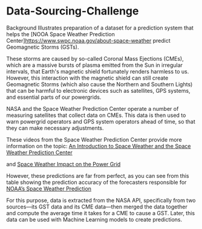 # Data-Sourcing-Challenge
Background
Illustrates preparation of a dataset for a prediction system that helps the [NOOA Space Weather Prediction Center]https://www.swpc.noaa.gov/about-space-weather  predict Geomagnetic Storms (GSTs).

These storms are caused by so-called Coronal Mass Ejections (CMEs), which are a massive bursts of plasma emitted from the Sun in irregular intervals, that Earth's magnetic shield fortunately renders harmless to us. However, this interaction with the magnetic shield can still create Geomagnetic Storms (which also cause the Northern and Southern Lights) that can be harmful to electronic devices such as satellites, GPS systems, and essential parts of our powergrids.

NASA and the Space Weather Prediction Center operate a number of measuring satellites that collect data on CMEs. This data is then used to warn powergrid operators and GPS system operators ahead of time, so that they can make necessary adjustments.

These videos from the Space Weather Prediction Center provide more information on the topic:
[An Introduction to Space Weather and the Space Weather Prediction Center](https://www.youtube.com/watch?v=JncTCE2NWgc)

and
[Space Weather Impact on the Power Grid](https://www.youtube.com/watch?v=caHYgTf6tO8)

However, these predictions are far from perfect, as you can see from this table showing the prediction accuracy of the forecasters responsible for [NOAA’s Space Weather Prediction](https://performance.commerce.gov/KPI-NOAA/NOAA-Geomagnetic-storm-forecast-accuracy-/bnak-2vs9/data)

For this purpose, data is extracted from the NASA API, specifically from two sources—its GST data and its CME data—then merged the data together and compute the average time it takes for a CME to cause a GST. Later, this data can be used with Machine Learning models to create predictions.


